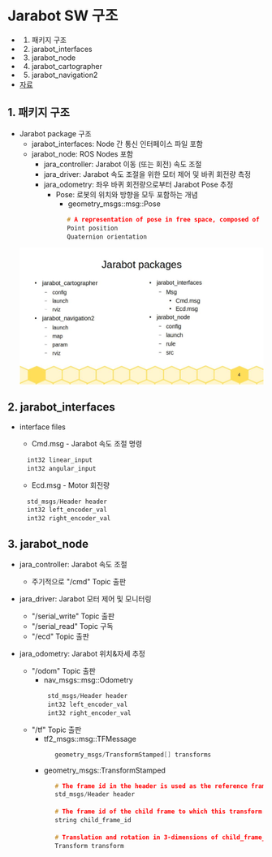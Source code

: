 # Jarabot SW 구조 
* 1. 패키지 구조
* 2. jarabot_interfaces
* 3. jarabot_node
* 4. jarabot_cartographer
* 5. jarabot_navigation2
* [자료](https://1drv.ms/p/s!Aigic13_w6ElgpMxnw1-8k1wuFNOgQ?e=OfWzIT)

## 1. 패키지 구조

* Jarabot package 구조
  * jarabot_interfaces: Node 간 통신 인터페이스 파일 포함
  * jarabot_node: ROS Nodes 포함
    * jara_controller: Jarabot 이동 (또는 회전) 속도 조절 
    * jara_driver: Jarabot 속도 조절을 위한 모터 제어 및 바퀴 회전량 측정
    * jara_odometry: 좌우 바퀴 회전량으로부터 Jarabot Pose 추정
      * Pose: 로봇의 위치와 방향을 모두 포함하는 개념
        * geometry_msgs::msg::Pose 
        ```cpp
           # A representation of pose in free space, composed of position and orientation.
           Point position
           Quaternion orientation
        ``` 
  ![](./jarabot_packages.jpg)

## 2. jarabot_interfaces

* interface files
  * Cmd.msg - Jarabot 속도 조절 명령
  ```cpp
    int32 linear_input
    int32 angular_input
  ```

  * Ecd.msg - Motor 회전량
  ```cpp
    std_msgs/Header header
    int32 left_encoder_val
    int32 right_encoder_val
  ```
 
## 3. jarabot_node
* jara_controller: Jarabot 속도 조절 
  * 주기적으로 "/cmd" Topic 출판
    
* jara_driver: Jarabot 모터 제어 및 모니터링
  * "/serial_write" Topic 출판
  * "/serial_read" Topic 구독
  * "/ecd" Topic 출판
    
* jara_odometry: Jarabot 위치&자세 추정
  * "/odom" Topic 출판
    * nav_msgs::msg::Odometry
      ```cpp
       std_msgs/Header header
       int32 left_encoder_val
       int32 right_encoder_val
      ```
  * "/tf" Topic 출판
    * tf2_msgs::msg::TFMessage
      ```cpp
         geometry_msgs/TransformStamped[] transforms
      ``` 
    * geometry_msgs::TransformStamped
      ```cpp
         # The frame id in the header is used as the reference frame of this transform.
         std_msgs/Header header

         # The frame id of the child frame to which this transform points.
         string child_frame_id
      
         # Translation and rotation in 3-dimensions of child_frame_id from header.frame_id.
         Transform transform
      ``` 
